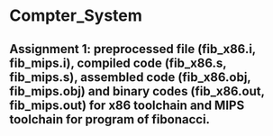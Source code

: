 # Compter_System
## Assignment 1: preprocessed file (fib_x86.i, fib_mips.i), compiled code (fib_x86.s, fib_mips.s), assembled code (fib_x86.obj, fib_mips.obj) and binary codes (fib_x86.out, fib_mips.out) for x86 toolchain and MIPS toolchain for program of fibonacci. 

